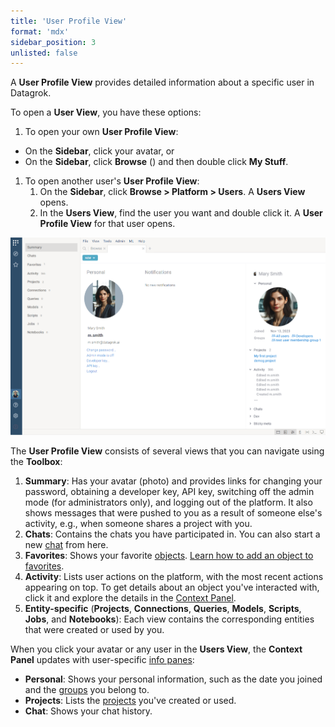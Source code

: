 ```yaml
---
title: 'User Profile View'
format: 'mdx'
sidebar_position: 3
unlisted: false
---
```


A **User Profile View** provides detailed information about a specific user in Datagrok.

To open a **User View**, you have these options:
1. To open your own **User Profile View**:
  * On the **Sidebar**, click your avatar, or
  * On the **Sidebar**, click **Browse** (<FAIcon  icon="fa-solid fa-compass"/>) and then double click **My Stuff**.

1. To open another user's **User Profile View**: 
     1. On the **Sidebar**, click **Browse > Platform > Users**. A **Users View** opens.
     1. In the **Users View**, find the user you want and double click it. A **User Profile View** for that user opens.

![](img/user-profile-view.png)

The **User Profile View** consists of several views that you can navigate using the **Toolbox**:

1. **Summary**: Has your avatar (photo) and provides links for changing your
   password, obtaining a developer key, API key, switching off the admin mode
   (for administrators only), and logging out of the platform. It also shows
   messages that were pushed to you as a result of someone else's activity,
   e.g., when someone shares a project with you.
1. **Chats**: Contains the chats you have participated in. You can also start a
   new [chat](../../../collaborate/chat.md) from here.
1. **Favorites**: Shows your favorite [objects](../../concepts/objects.md).
   [Learn how to add an object to favorites](../basic-tasks/basic-tasks.md#favorites).
1. **Activity**: Lists user actions on the platform, with the most recent
   actions appearing on top. To get details about an object you've interacted
   with, click it and explore the details in the [Context Panel](../panels/panels.md#context-panel).
1. **Entity-specific** (**Projects**, **Connections**, **Queries**, **Models**,
   **Scripts**, **Jobs**, and **Notebooks**): Each view contains the
   corresponding entities that were created or used by you.

When you click your avatar or any user in the **Users View**, the **Context
Panel** updates with user-specific [info panes](../panels/info-panels.md):

* **Personal**: Shows your personal information, such as the date you joined and
  the [groups](../../../govern/access-control/users-and-groups.md#groups) you belong to.
* **Projects**: Lists the [projects](../../concepts/project/project.md) you've created or used.
* **Chat**: Shows your chat history.








